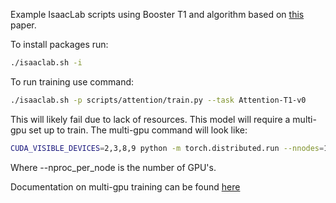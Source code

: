 Example IsaacLab scripts using Booster T1 and algorithm based on [this](https://arxiv.org/html/2506.09588) paper.


To install packages run:
```bash
./isaaclab.sh -i
```

To run training use command:
```bash
./isaaclab.sh -p scripts/attention/train.py --task Attention-T1-v0
```

This will likely fail due to lack of resources. This model will require a multi-gpu set up to train. The multi-gpu command will look like:
```bash
CUDA_VISIBLE_DEVICES=2,3,8,9 python -m torch.distributed.run --nnodes=1 --nproc_per_node=4 scripts/student_teacher/train.py --task=Teacher-T1-v0 --headless --distributed --num_envs 1100 --video
```
Where --nproc_per_node is the number of GPU's.

Documentation on multi-gpu training can be found [here](https://isaac-sim.github.io/IsaacLab/main/source/features/multi_gpu.html)